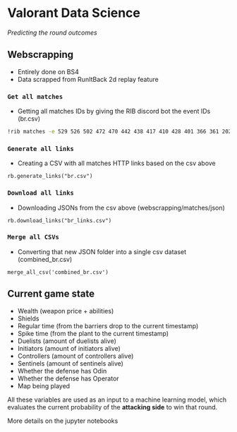 # Valorant Data Science
_Predicting the round outcomes_

## Webscrapping
- Entirely done on BS4
- Data scrapped from RunItBack 2d replay feature

### `Get all matches`


- Getting all matches IDs by giving the RIB discord bot the event IDs (br.csv) 

```sh
!rib matches -e 529 526 502 472 470 442 438 417 410 428 401 366 361 202 335 297 338 292 267 263 262 230 213 176 175 147 99 -csv
```

### `Generate all links`
- Creating a CSV with all matches HTTP links based on the csv above
```
rb.generate_links("br.csv")
```

### `Download all links`
- Downloading JSONs from the csv above (webscrapping/matches/json)
```
rb.download_links("br_links.csv")
```

### `Merge all CSVs`
- Converting that new JSON folder into a single csv dataset (combined_br.csv)
```
merge_all_csv('combined_br.csv')
```

## Current game state
- Wealth (weapon price + abilities)
- Shields
- Regular time (from the barriers drop to the current timestamp)
- Spike time (from the plant to the current timestamp)
- Duelists (amount of duelists alive)
- Initiators (amount of initiators alive)
- Controllers (amount of controllers alive)
- Sentinels (amount of sentinels alive)
- Whether the defense has Odin
- Whether the defense has Operator
- Map being played

All these variables are used as an input to a machine learning model, which evaluates the current probability of the **attacking side** to win that round.

More details on the jupyter notebooks